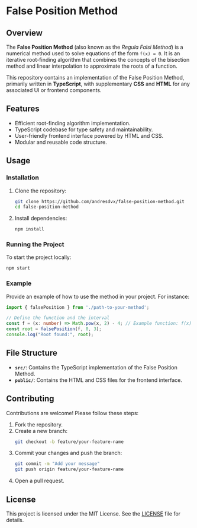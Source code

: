 # False Position Method

## Overview
The **False Position Method** (also known as the *Regula Falsi Method*) is a numerical method used to solve equations of the form `f(x) = 0`. It is an iterative root-finding algorithm that combines the concepts of the bisection method and linear interpolation to approximate the roots of a function.

This repository contains an implementation of the False Position Method, primarily written in **TypeScript**, with supplementary **CSS** and **HTML** for any associated UI or frontend components.

## Features
- Efficient root-finding algorithm implementation.
- TypeScript codebase for type safety and maintainability.
- User-friendly frontend interface powered by HTML and CSS.
- Modular and reusable code structure.

## Usage
### Installation
1. Clone the repository:
   ```bash
   git clone https://github.com/andresdvx/false-position-method.git
   cd false-position-method
   ```

2. Install dependencies:
   ```bash
   npm install
   ```

### Running the Project
To start the project locally:
```bash
npm start
```

### Example
Provide an example of how to use the method in your project. For instance:
```typescript
import { falsePosition } from './path-to-your-method';

// Define the function and the interval
const f = (x: number) => Math.pow(x, 2) - 4; // Example function: f(x) = x^2 - 4
const root = falsePosition(f, 0, 3);
console.log("Root found:", root);
```

## File Structure
- **`src/`**: Contains the TypeScript implementation of the False Position Method.
- **`public/`**: Contains the HTML and CSS files for the frontend interface.

## Contributing
Contributions are welcome! Please follow these steps:
1. Fork the repository.
2. Create a new branch:
   ```bash
   git checkout -b feature/your-feature-name
   ```
3. Commit your changes and push the branch:
   ```bash
   git commit -m "Add your message"
   git push origin feature/your-feature-name
   ```
4. Open a pull request.

## License
This project is licensed under the MIT License. See the [LICENSE](LICENSE) file for details.
